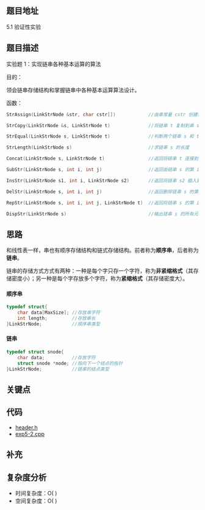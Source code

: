 <!--
 * @Date        : 2020-05-02 20:37:47
 * @LastEditors : anlzou
 * @Github      : https://github.com/anlzou
 * @LastEditTime: 2020-06-18 23:26:28
 * @FilePath    : \data-structure\chapters\chapter04-string\test-2.md
 * @Describe    : 
 -->
## 题目地址
5.1 验证性实验

## 题目描述
实验题 1：实现链串各种基本运算的算法

目的：

领会链串存储结构和掌握链串中各种基本运算算法设计。

函数：
```cpp
StrAssign(LinkStrNode &str, char cstr[])            //由串常量 cstr 创建链串 str

StrCopy(LinkStrNode &s, LinkStrNode t)              //将链串 t 复制到串 s

StrEqual(LinkStrNode s, LinkStrNode t)              //判断两个链串 s 和 t 是否相同

StrLength(LinkStrNode s)                            //求链串 s 的长度

Concat(LinkStrNode s, LinkStrNode t)                //返回将链串 t 连接到链串 s 之后构成的新串

SubStr(LinkStrNode s, int i, int j)                 //返回由链串 s 的第 i 个字符开始的 j 个字符构成的新串

InsStr(LinkStrNode s1, int i, LinkStrNode s2)       //返回将链串 s2 插入到链串 s1 的第 i 个位置中构成的新串

DelStr(LinkStrNode s, int i, int j)                 //返回删除链串 s 的第 i 个字符开始的 j 个字符构成的新串

RepStr(LinkStrNode s, int i, int j, LinkStrNode t)  //返回将链串 s 的第 i 个字符开始的 j 个字符替换成链串 t 构成的新串

DispStr(LinkStrNode s)                              //输出链串 s 的所有元素
```

## 思路
和线性表一样，串也有顺序存储结构和链式存储结构。前者称为**顺序串**，后者称为**链串**。

链串的存储方式方式有两种：一种是每个字只存一个字符，称为**非紧缩格式**（其存储密度小）；另一种是每个字存放多个字符，称为**紧缩格式**（其存储密度大）。

#### 顺序串
```cpp
typedef struct{
    char data[MaxSize]; //存放串字符
    int length;         //存放串长
}LinkStrNode;           //顺序串类型
```

#### 链串
```cpp
typedef struct snode{
    char data;          //存放字符
    struct snode *node; //指向下一个结点的指针
}LinkStrNode;           //链串的结点类型
```

## 关键点

## 代码
- [header.h](./code/header/header.h)
- [exp5-2.cpp](./code/exp5-2.cpp)

## 补充

## 复杂度分析

- 时间复杂度：O( )
- 空间复杂度：O( )